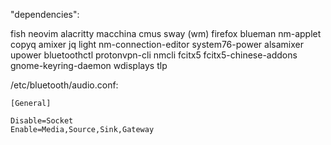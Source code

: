 "dependencies":

fish
neovim
alacritty
macchina
cmus
sway (wm)
firefox
blueman
nm-applet
copyq
amixer
jq
light
nm-connection-editor
system76-power
alsamixer
upower
bluetoothctl
protonvpn-cli
nmcli
fcitx5
fcitx5-chinese-addons
gnome-keyring-daemon
wdisplays
tlp



/etc/bluetooth/audio.conf:

```
[General]

Disable=Socket
Enable=Media,Source,Sink,Gateway
```

